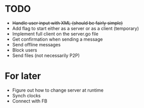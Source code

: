 # TODO
- <del>Handle user input with XML (should be fairly simple)</del>
- Add flag to start either as a server or as a client (temporary)
- Implement full client on the server.go file
- Get confirmation when sending a message
- Send offline messages
- Block users
- Send files (not necessarily P2P)

# For later
- Figure out how to change server at runtime
- Synch clocks
- Connect with FB